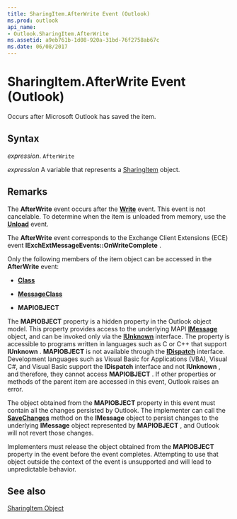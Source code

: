 ```yaml
---
title: SharingItem.AfterWrite Event (Outlook)
ms.prod: outlook
api_name:
- Outlook.SharingItem.AfterWrite
ms.assetid: a9eb761b-1d08-920a-31bd-76f2758ab67c
ms.date: 06/08/2017
---
```



# SharingItem.AfterWrite Event (Outlook)

Occurs after Microsoft Outlook has saved the item.


## Syntax

 _expression_. `AfterWrite`

 _expression_ A variable that represents a [SharingItem](./Outlook.SharingItem.md) object.


## Remarks

The  **AfterWrite** event occurs after the **[Write](Outlook.SharingItem.Write.md)** event. This event is not cancelable. To determine when the item is unloaded from memory, use the **[Unload](Outlook.SharingItem.Unload.md)** event.

The  **AfterWrite** event corresponds to the Exchange Client Extensions (ECE) event **IExchExtMessageEvents::OnWriteComplete** .

Only the following members of the item object can be accessed in the  **AfterWrite** event:


-  **[Class](Outlook.SharingItem.Class.md)**
    
-  **[MessageClass](Outlook.SharingItem.MessageClass.md)**
    
-  **MAPIOBJECT**
    
The  **MAPIOBJECT** property is a hidden property in the Outlook object model. This property provides access to the underlying MAPI **[IMessage](http://msdn.microsoft.com/en-us/library/cc842097%28office.14%29.aspx)** object, and can be invoked only via the **[IUnknown](http://msdn.microsoft.com/en-us/library/ms680509%28VS.85%29.aspx)** interface. The property is accessible to programs written in languages such as C or C++ that support **IUnknown** . **MAPIOBJECT** is not available through the **[IDispatch](https://msdn.microsoft.com/en-us/library/ms221608.aspx)** interface. Development languages such as Visual Basic for Applications (VBA), Visual C#, and Visual Basic support the **IDispatch** interface and not **IUnknown** , and therefore, they cannot access **MAPIOBJECT** . If other properties or methods of the parent item are accessed in this event, Outlook raises an error.

The object obtained from the  **MAPIOBJECT** property in this event must contain all the changes persisted by Outlook. The implementer can call the **[SaveChanges](http://msdn.microsoft.com/en-us/library/cc842181%28office.14%29.aspx)** method on the **IMessage** object to persist changes to the underlying **IMessage** object represented by **MAPIOBJECT** , and Outlook will not revert those changes.

Implementers must release the object obtained from the  **MAPIOBJECT** property in the event before the event completes. Attempting to use that object outside the context of the event is unsupported and will lead to unpredictable behavior.


## See also


[SharingItem Object](Outlook.SharingItem.md)

